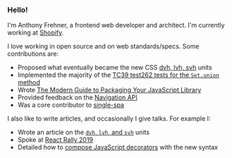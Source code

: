 ### Hello!

I'm Anthony Frehner, a frontend web developer and architect. I'm currently working at [Shopify](https://www.shopify.com/).

I love working in open source and on web standards/specs. Some contributions are:
- Proposed what eventually became the new CSS [dvh, lvh, svh](https://github.com/w3c/csswg-drafts/issues/4329) units
- Implemented the majority of the [TC39 test262 tests for the `Set.union` method](https://github.com/tc39/test262/pull/3816)
- Wrote [The Modern Guide to Packaging Your JavaScript Library](https://github.com/frehner/modern-guide-to-packaging-js-library)
- Provided feedback on the [Navigation API](https://github.com/WICG/navigation-api)
- Was a core contributor to [single-spa](https://single-spa.js.org)

I also like to write articles, and occasionally I give talks. For example I:
- Wrote an article on the [`dvh`, `lvh`, and `svh`](https://dev.to/frehner/css-vh-dvh-lvh-svh-and-vw-units-27k4) units
- Spoke at [React Rally 2019](https://youtu.be/RgqSlRbbvwA)
- Detailed how to [compose JavaScript decorators](https://dev.to/frehner/composing-javascript-decorators-2o38) with the new syntax
